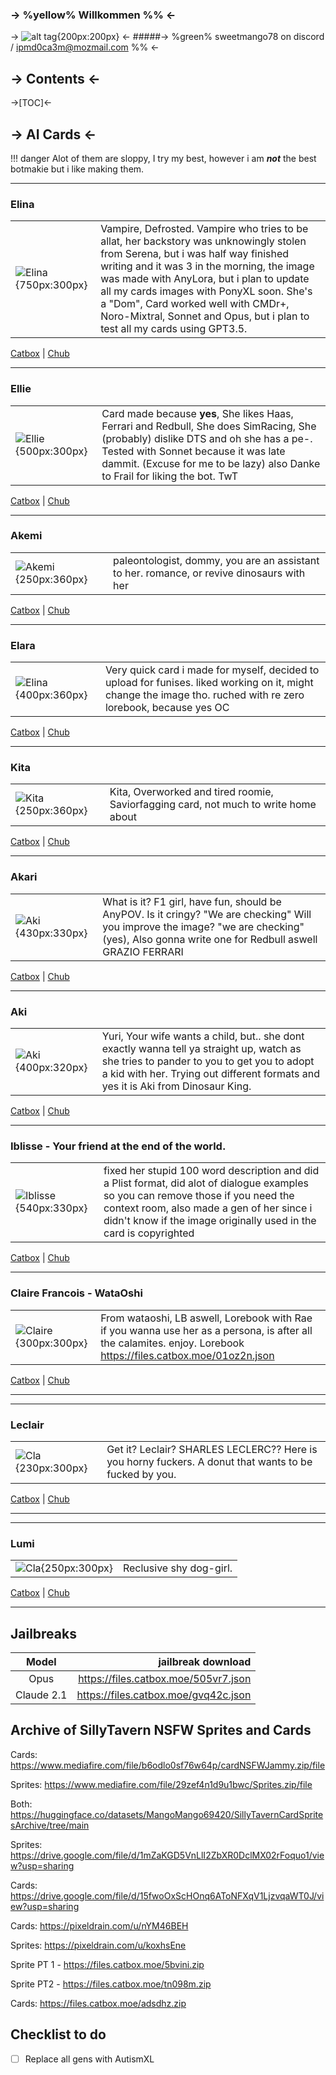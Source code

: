 ### -> %yellow% Willkommen %% <-
-> ![alt tag](https://files.catbox.moe/4cnv08.png){200px:200px} <- 
#####-> %green% sweetmango78 on discord / ipmd0ca3m@mozmail.com %% <-

## ->  Contents <-
 ->[TOC]<-
 

## -> AI Cards <-

!!! danger Alot of them are sloppy, I try my best, however i am ***not*** the best botmakie but i like making them. 

---

### Elina

| | |
|-|-|
| ![Elina](https://files.catbox.moe/gxpx9x.png){750px:300px} | Vampire, Defrosted. Vampire who tries to be allat, her backstory was unknowingly stolen from Serena, but i was half way finished writing and it was 3 in the morning, the image was made with AnyLora, but i plan to update all my cards images with PonyXL soon. She's a "Dom", Card worked well with CMDr+, Noro-Mixtral, Sonnet and Opus, but i plan to test all my cards using GPT3.5. |

[Catbox](https://files.catbox.moe/gxpx9x.png) | [Chub](https://chub.ai/characters/MangyMango/elina-vampire-who-tries-to-be-allat-defrosted-9094692989d2)

---

### Ellie

| | |
|-|-|
| ![Ellie](https://files.catbox.moe/hldvk3.png){500px:300px} | Card made because **yes**, She likes Haas, Ferrari and Redbull, She does SimRacing, She (probably) dislike DTS and oh she has a pe-. Tested with Sonnet because it was late dammit. (Excuse for me to be lazy) also Danke to Frail for liking the bot. TwT |

[Catbox](https://files.catbox.moe/hldvk3.png) | [Chub](https://characterhub.org/characters/MangyMango/ellie-your-f1-loving-sim-racing-lazy-airhead-e240ac252108)

---


### Akemi

| | |
|-|-|
| ![Akemi](https://files.catbox.moe/hnbiut.png){250px:360px} | paleontologist, dommy, you are an assistant to her. romance, or revive dinosaurs with her

[Catbox](https://files.catbox.moe/hnbiut.png) | [Chub](https://characterhub.org/characters/MangyMango/akemi-paleontologist-ussy-d195e57f9af5)

---

### Elara

| | |
|-|-|
| ![Elina](https://files.catbox.moe/hqunqt.png){400px:360px} | Very quick card i made for myself, decided to upload for funises. liked working on it, might change the image tho. ruched with re zero lorebook, because yes OC

[Catbox](https://files.catbox.moe/hqunqt.png) | [Chub](https://characterhub.org/characters/MangyMango/elara-b323d6af4556)

---

### Kita

| | |
|-|-|
| ![Kita](https://files.catbox.moe/4g03or.png){250px:360px} | Kita, Overworked and tired roomie, Saviorfagging card, not much to write home about

[Catbox](https://files.catbox.moe/4g03or.png) | [Chub](https://characterhub.org/characters/MangyMango/kita-overworked-and-tired-former-chilld-prodigy-now-fixed-b8d6959458e1)

---

### Akari 

| | |
|-|-|
| ![Aki](https://files.catbox.moe/jsukxl.png){430px:330px} | What is it? F1 girl, have fun, should be AnyPOV. Is it cringy? "We are checking" Will you improve the image? "we are checking" (yes), Also gonna write one for Redbull aswell GRAZIO FERRARI

[Catbox](https://files.catbox.moe/jsukxl.png) | [Chub](https://characterhub.org/characters/MangyMango/aki-2067eba41862)

---

### Aki

| | |
|-|-|
| ![Aki](https://files.catbox.moe/9lforb.png){400px:320px} | Yuri, Your wife wants a child, but.. she dont exactly wanna tell ya straight up, watch as she tries to pander to you to get you to adopt a kid with her. Trying out different formats and yes it is Aki from Dinosaur King.

[Catbox](https://files.catbox.moe/9lforb.png) | [Chub](https://characterhub.org/characters/MangyMango/aki-2067eba41862)

---

### Iblisse - Your friend at the end of the world. 

| | |
|-|-|
| ![Iblisse](https://files.catbox.moe/v4tk7a.png){540px:330px} | fixed her stupid 100 word description and did a Plist format, did alot of dialogue examples so you can remove those if you need the context room, also made a gen of her since i didn't know if the image originally used in the card is copyrighted

[Catbox](https://files.catbox.moe/v4tk7a.png) | [Chub](https://characterhub.org/characters/MangyMango/iblisse-your-friend-at-the-end-of-the-world-b9fe26895810)

---

### Claire Francois - WataOshi  

| | |
|-|-|
| ![Claire](https://files.catbox.moe/r53cgg.png){300px:300px} | From wataoshi, LB aswell, Lorebook with Rae if you wanna use her as a persona, is after all the calamites. enjoy. Lorebook <https://files.catbox.moe/01oz2n.json>

[Catbox](https://files.catbox.moe/r53cgg.png) | [Chub](https://characterhub.org/characters/MangyMango/claire-francois-i-m-in-love-with-the-villainess-b3edf649fc24)

---

---

### Leclair

| | |
|-|-|
| ![Cla](https://files.catbox.moe/la9ikd.png){230px:300px} | Get it? Leclair? SHARLES LECLERC?? Here is you horny fuckers. A donut that wants to be fucked by you.

[Catbox](https://files.catbox.moe/la9ikd.png) | [Chub](https://characterhub.org/characters/MangyMango/a-literal-fucking-horny-donut-leclair-77c77c8e15a0)

---

---

### Lumi

| | |
|-|-|
| ![Cla](https://files.catbox.moe/4omf0m.png){250px:300px} | Reclusive shy dog-girl.

[Catbox](https://files.catbox.moe/4omf0m.png) | [Chub](https://characterhub.org/characters/MangyMango/lumi-c98cba987fa8/main)

---

## Jailbreaks

 
Model | jailbreak download
:----: | ----:
Opus   | https://files.catbox.moe/505vr7.json
Claude 2.1 | https://files.catbox.moe/gvq42c.json


## Archive of SillyTavern NSFW Sprites and Cards 
Cards: https://www.mediafire.com/file/b6odlo0sf76w64p/cardNSFWJammy.zip/file

Sprites: https://www.mediafire.com/file/29zef4n1d9u1bwc/Sprites.zip/file

Both: https://huggingface.co/datasets/MangoMango69420/SillyTavernCardSpritesArchive/tree/main

Sprites: https://drive.google.com/file/d/1mZaKGD5VnLlI2ZbXR0DclMX02rFoquo1/view?usp=sharing

Cards: https://drive.google.com/file/d/15fwoOxScHOnq6AToNFXqV1LjzvqaWT0J/view?usp=sharing

Cards: https://pixeldrain.com/u/nYM46BEH

Sprites: https://pixeldrain.com/u/koxhsEne

Sprite PT 1 - https://files.catbox.moe/5bvini.zip 

Sprite PT2 - https://files.catbox.moe/tn098m.zip

Cards: https://files.catbox.moe/adsdhz.zip


## Checklist to do

- [ ] Replace all gens with AutismXL